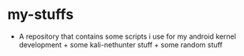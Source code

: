 # my-stuffs

- A repository that contains some scripts i use for my android kernel development + some kali-nethunter stuff + some random stuff
